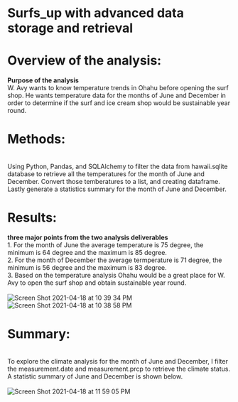 # Surfs_up with advanced data storage and retrieval
# Overview of the analysis:
**Purpose of the analysis**
<br/>W. Avy wants to know temperature trends in Ohahu before opening the surf shop.  He wants temperature data for the months of June and December in order to determine if the surf and ice cream shop would be sustainable year round. 

# Methods:
<br/>Using Python, Pandas, and SQLAlchemy to filter the data from hawaii.sqlite database to retrieve all the temperatures for the month of June and December.  Convert those temberatures to a list, and creating dataframe.  Lastly generate a statistics summary for the month of June and December. 

# Results: 
**three major points from the two analysis deliverables**
<br/>1. For the month of June the average temperature is 75 degree, the minimum is 64 degree and the maximum is 85 degree.
<br/>2. For the month of December the average termperature is 71 degree, the minimum is 56 degree and the maximum is 83 degree.
<br/>3. Based on the temperature analysis Ohahu would be a great place for W. Avy to open the surf shop and obtain sustainable year round.  
<br/>![Screen Shot 2021-04-18 at 10 39 34 PM](https://user-images.githubusercontent.com/77771292/115179848-40f6e300-a0a2-11eb-8140-9e7c4921de6d.png)
<br/>![Screen Shot 2021-04-18 at 10 38 58 PM](https://user-images.githubusercontent.com/77771292/115179862-4a804b00-a0a2-11eb-88c8-532268ff95fc.png)

# Summary: 
<br/>To explore the climate analysis for the month of June and December, I filter the measurement.date and measurement.prcp to retrieve the climate status. A statistic summary of June and December is shown below.   
<br/>![Screen Shot 2021-04-18 at 11 59 05 PM](https://user-images.githubusercontent.com/77771292/115179834-39cfd500-a0a2-11eb-8bfd-6db6f1f87b48.png)
